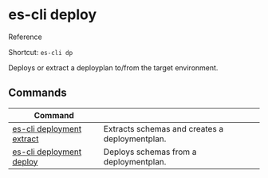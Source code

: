 # es-cli deploy
Reference

Shortcut: `es-cli dp`

Deploys or extract a deployplan to/from the target environment.

## Commands
|Command| |
|---|---|
|[es-cli deployment extract](#)  |Extracts schemas and creates a deploymentplan.   |
|[es-cli deployment deploy](#)   |Deploys schemas from a deploymentplan.  |
